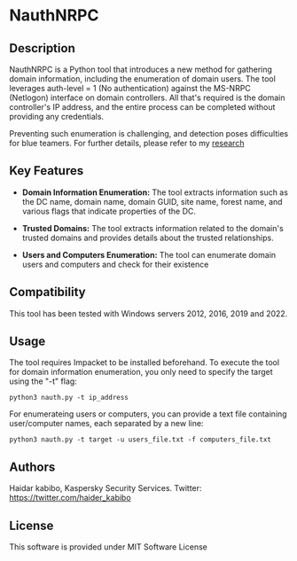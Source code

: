 # NauthNRPC

## Description

NauthNRPC is a Python tool that introduces a new method for gathering domain information, including the enumeration of domain users. The tool leverages auth-level = 1 (No authentication) against the MS-NRPC (Netlogon) interface on domain controllers. All that's required is the domain controller's IP address, and the entire process can be completed without providing any credentials.

Preventing such enumeration is challenging, and detection poses difficulties for blue teamers. For further details, please refer to my [research](https://github.com/sud0Ru/Publications/blob/master/Make_Null_Session_Great_Again.pdf)


## Key Features


- **Domain Information Enumeration:** The tool extracts information such as the DC name, domain name, domain GUID, site name, forest name, and various flags that indicate properties of the DC.

- **Trusted Domains:** The tool extracts information related to the domain's trusted domains and provides details about the trusted relationships.

- **Users and Computers Enumeration:** The tool can enumerate domain users and computers and check for their existence

## Compatibility
This tool has been tested with Windows servers 2012, 2016, 2019 and 2022.

## Usage

The tool requires Impacket to be installed beforehand. To execute the tool for domain information enumeration, you only need to specify the target using the "-t" flag:

```python3 nauth.py -t ip_address```

For enumerateing users or computers, you can provide a text file containing user/computer names, each separated by a new line:

```python3 nauth.py -t target -u users_file.txt -f computers_file.txt```

## Authors
Haidar kabibo, Kaspersky Security Services. Twitter: https://twitter.com/haider_kabibo 

## License
This software is provided under MIT Software License
